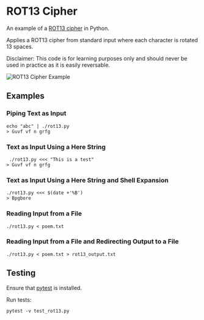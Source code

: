 # ROT13 Cipher
An example of a [ROT13 cipher](https://en.wikipedia.org/wiki/ROT13) in Python. 

Applies a ROT13 cipher from standard input where each character is rotated 13 spaces. 

Disclaimer: This code is for learning purposes only and should never be used in practice as it is easily reversable.

![ROT13 Cipher Example](/../screenshots/screenshots/example.png?raw=true)

## Examples


### Piping Text as Input
```
echo "abc" | ./rot13.py
> Guvf vf n grfg
```
### Text as Input Using a Here String
```
 ./rot13.py <<< "This is a test"
> Guvf vf n grfg
```
### Text as Input Using a Here String and Shell Expansion
```
./rot13.py <<< $(date +'%B')
> Bpgbore
```

### Reading Input from a File
```
./rot13.py < poem.txt
```

### Reading Input from a File and Redirecting Output to a File
```
./rot13.py < poem.txt > rot13_output.txt
```

## Testing

Ensure that [pytest](https://docs.pytest.org/en/6.2.x/getting-started.html) is installed.

Run tests: 
```
pytest -v test_rot13.py
```

